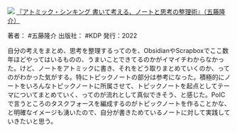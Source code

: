 ![](https://gyazo.com/083a2807d1127a0e0a8957401584f65c.jpg)
[『アトミック・シンキング 書いて考える、ノートと思考の整理術』（五藤隆介）](https://amzn.to/3uisGfj)

著者： #五藤隆介 
出版社： #KDP 
発行：2022

自分の考えをまとめ、思考を整理するってのを、ObsidianやScrapboxでここ数年ほどやってはいるものの、うまいことできてるのかがイマイチわからなかった。けど、ノートをアトミックに書き、それをどう取りまとめていくのか、ってのがわかった気がする。特にトピックノートの部分は参考になった。積極的にノートをいろんなトピックノートに所属させて、トピックノートを起点としてテーマについてまとめていく、ってのが流れとして真似できそう、と感じた。PoICで言うところのタスクフォースを編成するのがトピックノートを作ることかな、と明確なイメージも湧いたので、自分が書きためているノートに対して実践していきたいと思う。